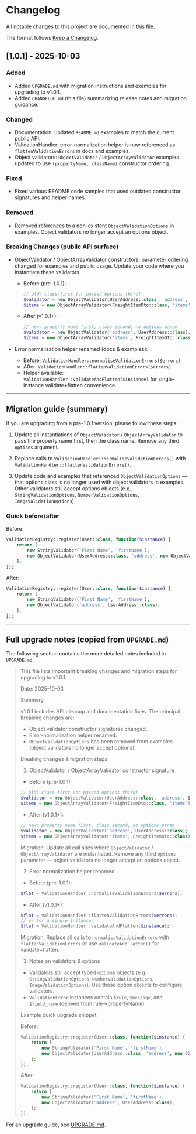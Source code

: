 # Changelog

All notable changes to this project are documented in this file.

The format follows [Keep a Changelog](https://keepachangelog.com/en/1.0.0/).  

## [1.0.1] - 2025-10-03

### Added
- Added `UPGRADE.md` with migration instructions and examples for upgrading to v1.0.1.
- Added `CHANGELOG.md` (this file) summarizing release notes and migration guidance.

### Changed
- Documentation: updated `README.md` examples to match the current public API.
- ValidationHandler: error-normalization helper is now referenced as `flattenValidationErrors` in docs and examples.
- Object validators: `ObjectValidator` / `ObjectArrayValidator` examples updated to use `(propertyName, className)` constructor ordering.

### Fixed
- Fixed various README code samples that used outdated constructor signatures and helper names.

### Removed
- Removed references to a non-existent `ObjectValidationOptions` in examples. Object validators no longer accept an options object.

### Breaking Changes (public API surface)
- ObjectValidator / ObjectArrayValidator constructors: parameter ordering changed for examples and public usage. Update your code where you instantiate these validators.
  - Before (pre-1.0.1):
    ```php
    // old: class-first (or passed options third)
    $validator = new ObjectValidator(UserAddress::class, 'address', $options);
    $items = new ObjectArrayValidator(FreightItemDto::class, 'items');
    ```
  - After (v1.0.1+):
    ```php
    // new: property name first, class second, no options param
    $validator = new ObjectValidator('address', UserAddress::class);
    $items = new ObjectArrayValidator('items', FreightItemDto::class);
    ```

- Error normalization helper renamed (docs & examples):
  - Before: `ValidationHandler::normaliseValidationErrors($errors)`
  - After: `ValidationHandler::flattenValidationErrors($errors)`
  - Helper available: `ValidationHandler::validateAndFlatten($instance)` for single-instance validate+flatten convenience.

---

## Migration guide (summary)

If you are upgrading from a pre-1.0.1 version, please follow these steps:

1. Update all instantiations of `ObjectValidator` / `ObjectArrayValidator` to pass the property name first, then the class name. Remove any third `options` argument.

2. Replace calls to `ValidationHandler::normaliseValidationErrors()` with `ValidationHandler::flattenValidationErrors()`.

3. Update code and examples that referenced `ObjectValidationOptions` — that options class is no longer used with object validators in examples. Other validators still accept options objects (e.g., `StringValidationOptions`, `NumberValidationOptions`, `ImageValidationOptions`).

### Quick before/after

Before:
```php
ValidationRegistry::register(User::class, function($instance) {
    return [
        new StringValidator('First Name', 'firstName'),
        new ObjectValidator(UserAddress::class, 'address', new ObjectValidationOptions()),
    ];
});
```

After:
```php
ValidationRegistry::register(User::class, function($instance) {
    return [
        new StringValidator('First Name', 'firstName'),
        new ObjectValidator('address', UserAddress::class),
    ];
});
```

---

## Full upgrade notes (copied from `UPGRADE.md`)

The following section contains the more detailed notes included in `UPGRADE.md`.

> This file lists important breaking changes and migration steps for upgrading to v1.0.1.
>
> Date: 2025-10-03
>
> Summary
>
> v1.0.1 includes API cleanup and documentation fixes. The principal breaking changes are:
>
> - Object validator constructor signatures changed.
> - Error-normalization helper renamed.
> - `ObjectValidationOptions` has been removed from examples (object validators no longer accept options).
>
> Breaking changes & migration steps
>
> 1) ObjectValidator / ObjectArrayValidator constructor signature
>
> - Before (pre-1.0.1):
>
> ```php
> // old: class-first (or passed options third)
> $validator = new ObjectValidator(UserAddress::class, 'address', $options);
> $items = new ObjectArrayValidator(FreightItemDto::class, 'items');
> ```
>
> - After (v1.0.1+):
>
> ```php
> // new: property name first, class second, no options param
> $validator = new ObjectValidator('address', UserAddress::class);
> $items = new ObjectArrayValidator('items', FreightItemDto::class);
> ```
>
> Migration: Update all call sites where `ObjectValidator` / `ObjectArrayValidator` are instantiated. Remove any third `options` parameter — object validators no longer accept an options object.
>
> 2) Error normalization helper renamed
>
> - Before (pre-1.0.1):
>
> ```php
> $flat = ValidationHandler::normaliseValidationErrors($errors);
> ```
>
> - After (v1.0.1+):
>
> ```php
> $flat = ValidationHandler::flattenValidationErrors($errors);
> // or for a single instance:
> $flat = ValidationHandler::validateAndFlatten($instance);
> ```
>
> Migration: Replace all calls to `normaliseValidationErrors` with `flattenValidationErrors` or use `validateAndFlatten()` for validate+flatten.
>
> 3) Notes on validators & options
>
> - Validators still accept typed options objects (e.g. `StringValidationOptions`, `NumberValidationOptions`, `ImageValidationOptions`). Use those option objects to configure validators.
> - `ValidationError` instances contain `$rule`, `$message`, and `$field_name` (derived from rule->propertyName).
>
> Example quick upgrade snippet
>
> Before:
>
> ```php
> ValidationRegistry::register(User::class, function($instance) {
>     return [
>         new StringValidator('First Name', 'firstName'),
>         new ObjectValidator(UserAddress::class, 'address', new ObjectValidationOptions()),
>     ];
> });
> ```
>
> After:
>
> ```php
> ValidationRegistry::register(User::class, function($instance) {
>     return [
>         new StringValidator('First Name', 'firstName'),
>         new ObjectValidator('address', UserAddress::class),
>     ];
> });
> ```

For an upgrade guide, see [UPGRADE.md](./UPGRADE.md).